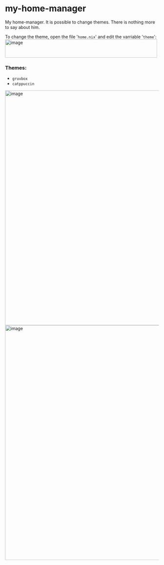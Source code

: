 # my-home-manager
My home-manager. It is possible to change themes. There is nothing more to say about him.

To change the theme, open the file '`home.nix`' and edit the varriable '`theme`':
<img width="498" height="60" alt="image" src="https://github.com/user-attachments/assets/f686a0f4-81b3-4ebb-8c60-a8adcc7e6b71" />

### Themes:
- `gruvbox`
- `catppuccin`

<img width="1366" height="768" alt="image" src="https://github.com/user-attachments/assets/b0a39294-ff52-465e-a6c9-98182fa1cdd5" />
<img width="1366" height="768" alt="image" src="https://github.com/user-attachments/assets/a4084258-1f53-486f-96f3-a517756afa93" />
